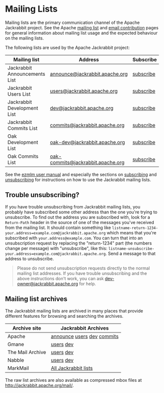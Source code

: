 <!--
   Licensed to the Apache Software Foundation (ASF) under one or more
   contributor license agreements.  See the NOTICE file distributed with
   this work for additional information regarding copyright ownership.
   The ASF licenses this file to You under the Apache License, Version 2.0
   (the "License"); you may not use this file except in compliance with
   the License.  You may obtain a copy of the License at

       http://www.apache.org/licenses/LICENSE-2.0

   Unless required by applicable law or agreed to in writing, software
   distributed under the License is distributed on an "AS IS" BASIS,
   WITHOUT WARRANTIES OR CONDITIONS OF ANY KIND, either express or implied.
   See the License for the specific language governing permissions and
   limitations under the License.
-->

Mailing Lists
=============
Mailing lists are the primary communication channel of the Apache
Jackrabbit project. See the Apache [mailing list](http://www.apache.org/foundation/mailinglists.html)
and [email contribution](http://www.apache.org/dev/contrib-email-tips.html)
pages for general information about mailing list usage and the expected
behaviour on the mailing lists.

The following lists are used by the Apache Jackrabbit project:

| Mailing list | Address | Subscribe | Unsubscribe
|--------------|---------|-----------|---------------------- 
| Jackrabbit Announcements List | [announce@jackrabbit.apache.org](mailto:announce@jackrabbit.apache.org) | [subscribe](mailto:announce-subscribe@jackrabbit.apache.org?subject=subscribe) | [unsubscribe](mailto:announce-unsubscribe@jackrabbit.apache.org?subject=unsubscribe) |
| Jackrabbit Users List         | [users@jackrabbit.apache.org](mailto:users@jackrabbit.apache.org) | [subscribe](mailto:users-subscribe@jackrabbit.apache.org?subject=subscribe) | [unsubscribe](mailto:users-unsubscribe@jackrabbit.apache.org?subject=unsubscribe)
| Jackrabbit Development List   | [dev@jackrabbit.apache.org](mailto:dev@jackrabbit.apache.org) | [subscribe](mailto:dev-subscribe@jackrabbit.apache.org?subject=subscribe) | [unsubscribe](mailto:dev-unsubscribe@jackrabbit.apache.org?subject=unsubscribe)
| Jackrabbit Commits List       | [commits@jackrabbit.apache.org](mailto:commits@jackrabbit.apache.org) | [subscribe](mailto:commits-subscribe@jackrabbit.apache.org?subject=subscribe) | [unsubscribe](mailto:commits-unsubscribe@jackrabbit.apache.org?subject=unsubscribe)
| Oak Development List   | [oak-dev@jackrabbit.apache.org](mailto:oak-dev@jackrabbit.apache.org) | [subscribe](mailto:oak-dev-subscribe@jackrabbit.apache.org?subject=subscribe) | [unsubscribe](mailto:oak-dev-unsubscribe@jackrabbit.apache.org?subject=unsubscribe)
| Oak Commits List       | [oak-commits@jackrabbit.apache.org](mailto:oak-commits@jackrabbit.apache.org) | [subscribe](mailto:oak-commits-subscribe@jackrabbit.apache.org?subject=subscribe) | [unsubscribe](mailto:oak-commits-unsubscribe@jackrabbit.apache.org?subject=unsubscribe)


See the [ezmlm user manual](http://www.ezmlm.org/ezman/ezman1.html)
and especially the sections on [subscribing](http://www.ezmlm.org/ezman/ezman1.html#ss1.3)
and [unsubscribing](http://www.ezmlm.org/ezman/ezman1.html#ss1.4)
for instructions on how to use the Jackrabbit mailing lists.


Trouble unsubscribing?
----------------------
If you have trouble unsubscribing from Jackrabbit mailing lists, you
probably have subscribed some other address than the one you're trying to
unsubscribe. To find out the address you are subscribed with, look for a
`Return-Path` header in the source of one of the messages you've received
from the mailing list. It should contain something like
`listname-return-1234-your.address=example.com@jackrabbit.apache.org`
which means that you're subscribed with `your.address@example.com`. You
can turn that into an unsubscription request by replacing the "return-1234"
part (the numbers change per message) with "unsubscribe", like this:
`listname-unsubscribe-your.address=example.com@jackrabbit.apache.org`.
Send a message to that address to unsubscribe.


> Please do not send unsubscription requests directly to the normal mailing
> list addresses. If you have trouble unsubscribing and the above
> instructions don't work, you can ask [dev-owner@jackrabbit.apache.org](mailto:dev-owner@jackrabbit.apache.org)
>  for help.


Mailing list archives
---------------------
The Jackrabbit mailing lists are archived in many places that provide
different features for browsing and searching the archives.


| Archive site | Jackrabbit Archives
|--------------|-------------------------------
| Apache | [announce](http://mail-archives.apache.org/mod_mbox/jackrabbit-announce/) [users](http://mail-archives.apache.org/mod_mbox/jackrabbit-users/) [dev](http://mail-archives.apache.org/mod_mbox/jackrabbit-dev/) [commits](http://mail-archives.apache.org/mod_mbox/jackrabbit-commits/)
| Gmane  | [users](http://dir.gmane.org/gmane.comp.apache.jackrabbit.user) [dev](http://dir.gmane.org/gmane.comp.apache.jackrabbit.devel)
| The Mail Archive | [users](http://www.mail-archive.com/users@jackrabbit.apache.org) [dev](http://www.mail-archive.com/dev@jackrabbit.apache.org)
| Nabble | [users](http://www.nabble.com/Jackrabbit---Users-f14897.html) [dev](http://www.nabble.com/Jackrabbit---Dev-f371.html)
| MarkMail | [All Jackrabbit lists](http://jackrabbit.markmail.org/)

The raw list archives are also available as compressed mbox files at
http://jackrabbit.apache.org/mail/.
